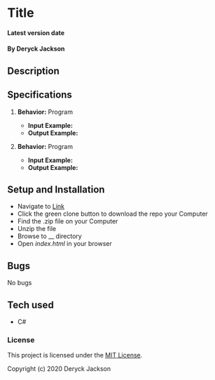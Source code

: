 # Title

#### Latest version date

#### By Deryck Jackson

## Description



## Specifications

1. **Behavior:** Program
    * **Input Example:**
    * **Output Example:**

2. **Behavior:** Program
    * **Input Example:**
    * **Output Example:**


## Setup and Installation

* Navigate to [Link]()
* Click the green clone button to download the repo your Computer
* Find the .zip file on your Computer
* Unzip the file
* Browse to __ directory
* Open _index.html_ in your browser

## Bugs

No bugs

## Tech used

* C#

### License

This project is licensed under the [MIT License](https://opensource.org/licenses/MIT).

Copyright (c) 2020 Deryck Jackson
